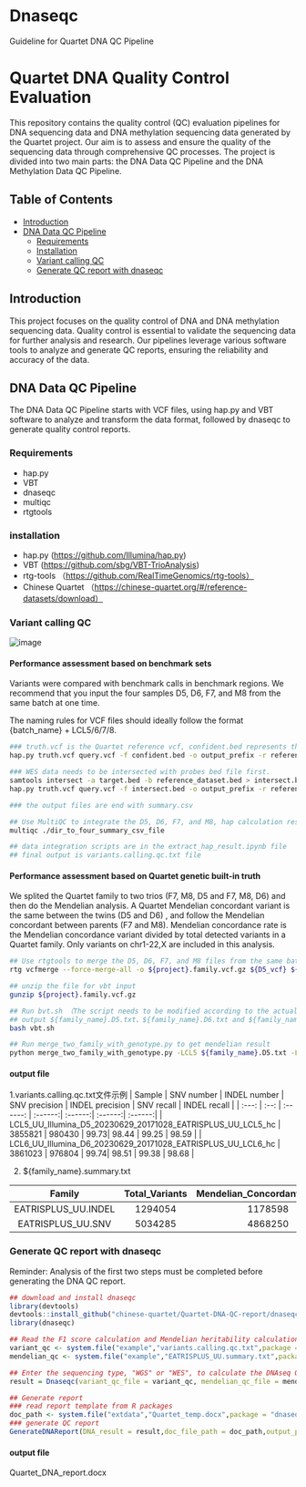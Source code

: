 # Dnaseqc
Guideline for Quartet DNA QC Pipeline

# Quartet DNA Quality Control Evaluation

This repository contains the quality control (QC) evaluation pipelines for DNA sequencing data and DNA methylation sequencing data generated by the Quartet project. Our aim is to assess and ensure the quality of the sequencing data through comprehensive QC processes. The project is divided into two main parts: the DNA Data QC Pipeline and the DNA Methylation Data QC Pipeline.

## Table of Contents

- [Introduction](#introduction)
- [DNA Data QC Pipeline](#dna-data-qc-pipeline)
  - [Requirements](#requirements)
  - [Installation](#installation)
  - [Variant calling QC](#Variant-calling-QC)
  - [Generate QC report with dnaseqc](#Generate-QC-report-with-dnaseqc)

## Introduction

This project focuses on the quality control of DNA and DNA methylation sequencing data. Quality control is essential to validate the sequencing data for further analysis and research. Our pipelines leverage various software tools to analyze and generate QC reports, ensuring the reliability and accuracy of the data.

## DNA Data QC Pipeline

The DNA Data QC Pipeline starts with VCF files, using hap.py and VBT software to analyze and transform the data format, followed by dnaseqc to generate quality control reports.

### Requirements
- hap.py
- VBT
- dnaseqc
- multiqc
- rtgtools
### installation
- hap.py
(https://github.com/Illumina/hap.py)
- VBT
(https://github.com/sbg/VBT-TrioAnalysis)
- rtg-tools
（https://github.com/RealTimeGenomics/rtg-tools）
- Chinese Quartet
（https://chinese-quartet.org/#/reference-datasets/download）

### Variant calling QC
![image](https://github.com/markx945/Dnaseqc/assets/91772929/54c984fa-e915-444f-ac6d-c7f3087d7f34)

#### Performance assessment based on benchmark sets
Variants were compared with benchmark calls in benchmark regions.
We recommend that you input the four samples D5, D6, F7, and M8 from the same batch at one time.

The naming rules for VCF files should ideally follow the format {batch_name} + LCL5/6/7/8.
```bash
### truth.vcf is the Quartet reference vcf, confident.bed represents the high-confidence interval, and reference.fa is reference genome
hap.py truth.vcf query.vcf -f confident.bed -o output_prefix -r reference.fa

### WES data needs to be intersected with probes bed file first.
samtools intersect -a target.bed -b reference_dataset.bed > intersect.bed
hap.py truth.vcf query.vcf -f intersect.bed -o output_prefix -r reference.fa

### the output files are end with summary.csv

## Use MultiQC to integrate the D5, D6, F7, and M8, hap calculation results from the same batch
multiqc ./dir_to_four_summary_csv_file

## data integration scripts are in the extract_hap_result.ipynb file
## final output is variants.calling.qc.txt file
```

#### Performance assessment based on Quartet genetic built-in truth
We splited the Quartet family to two trios (F7, M8, D5 and F7, M8, D6) and then do the Mendelian analysis. A Quartet Mendelian concordant variant is the same between the twins (D5 and D6) , and follow the Mendelian concordant between parents (F7 and M8). Mendelian concordance rate is the Mendelian concordance variant divided by total detected variants in a Quartet family. Only variants on chr1-22,X are included in this analysis.

```bash
## Use rtgtools to merge the D5, D6, F7, and M8 files from the same batch for subsequent calculation of Mendelian heritability
rtg vcfmerge --force-merge-all -o ${project}.family.vcf.gz ${D5_vcf} ${D6_vcf} ${F7_vcf} ${M8_vcf}

## unzip the file for vbt input
gunzip ${project}.family.vcf.gz

## Run bvt.sh （The script needs to be modified according to the actual situation.）
## output ${family_name}.D5.txt、${family_name}.D6.txt and ${family_name}.consensus.txt files
bash vbt.sh

## Run merge_two_family_with_genotype.py to get mendelian result
python merge_two_family_with_genotype.py -LCL5 ${family_name}.D5.txt -LCL6 ${family_name}.D6.txt -genotype ${family_name}.consensus.txt -family {family_name}

```

#### output file

1.variants.calling.qc.txt文件示例
| Sample  | SNV number | INDEL number | SNV precision | INDEL precision | SNV recall | INDEL recall |
| :---: | :--: | :------: | :------:|  :------:|  :------:|  :------:|
| LCL5_UU_Illumina_D5_20230629_20171028_EATRISPLUS_UU_LCL5_hc  |  3855821  | 980430  | 99.73| 98.44 | 99.25 | 98.59 |
| LCL6_UU_Illumina_D6_20230629_20171028_EATRISPLUS_UU_LCL6_hc  |  3861023  | 976804  | 99.74| 98.51 | 99.38 | 98.68 |

2. ${family_name}.summary.txt

| Family  | Total_Variants | Mendelian_Concordant_Variants | Mendelian_Concordance_Rate |
| :---: | :--: | :------: | :------:|
| EATRISPLUS_UU.INDEL  |  1294054  | 1178598  | 0.911|
| EATRISPLUS_UU.SNV  |  5034285  | 4868250   | 0.967|


### Generate QC report with dnaseqc
Reminder: Analysis of the first two steps must be completed before generating the DNA QC report.
```R
## download and install dnaseqc
library(devtools)
devtools::install_github("chinese-quartet/Quartet-DNA-QC-report/dnaseqc")
library(dnaseqc)

## Read the F1 score calculation and Mendelian heritability calculation results
variant_qc <- system.file("example","variants.calling.qc.txt",package = "dnaseqc")
mendelian_qc <- system.file("example","EATRISPLUS_UU.summary.txt",package = "dnaseqc")

## Enter the sequencing type, "WGS" or "WES", to calculate the DNAseq QC metrics.
result = Dnaseqc(variant_qc_file = variant_qc, mendelian_qc_file = mendelian_qc, data_type = "WGS")

## Generate report 
### read report template from R packages
doc_path <- system.file("extdata","Quartet_temp.docx",package = "dnaseqc")
### generate QC report
GenerateDNAReport(DNA_result = result,doc_file_path = doc_path,output_path = './DNAseq/' )

```
#### output file
Quartet_DNA_report.docx




